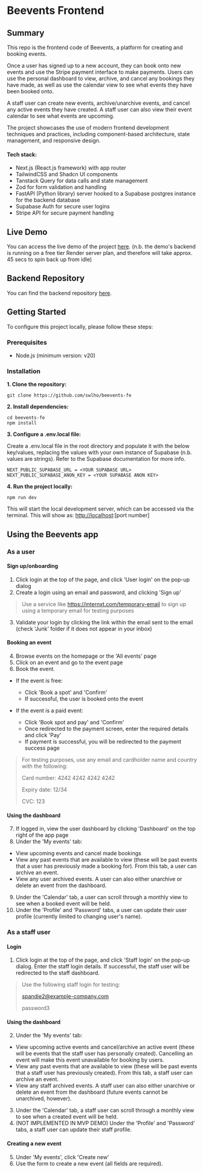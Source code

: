# Beevents Frontend

## Summary

This repo is the frontend code of Beevents, a platform for creating and booking events.

Once a user has signed up to a new account, they can book onto new events and use the Stripe payment interface to make payments.  Users can use the personal dashboard to view, archive, and cancel any bookings they have made, as well as use the calendar view to see what events they have been booked onto.

A staff user can create new events, archive/unarchive events, and cancel any active events they have created.  A staff user can also view their event calendar to see what events are upcoming.

The project showcases the use of modern frontend development techniques and practices, including component-based architecture, state management, and responsive design.

#### Tech stack:

* Next.js (React.js framework) with app router
* TailwindCSS and Shadcn UI components
* Tanstack Query for data calls and state management
* Zod for form validation and handling
* FastAPI (Python library) server hooked to a Supabase postgres instance for the backend database
* Supabase Auth for secure user logins
* Stripe API for secure payment handling

## Live Demo

You can access the live demo of the project [here](https://beevents.vercel.app/).
(n.b. the demo's backend is running on a free tier Render server plan, and therefore will take approx. 45 secs to spin back up from idle)

## Backend Repository

You can find the backend repository [here](https://github.com/swlho/beevents-be).

## Getting Started

To configure this project locally, please follow these steps:

### Prerequisites

* Node.js (minimum version: v20)

### Installation

**1. Clone the repository:**

```
git clone https://github.com/swlho/beevents-fe
```

**2. Install dependencies:**

```
cd beevents-fe
npm install
```

**3. Configure a .env.local file:**

Create a .env.local file in the root directory and populate it with the below key/values, replacing the values with your own instance of Supabase (n.b. values are strings).  Refer to the Supabase documentation for more info.

```
NEXT_PUBLIC_SUPABASE_URL = <YOUR SUPABASE URL>
NEXT_PUBLIC_SUPABASE_ANON_KEY = <YOUR SUPABASE ANON KEY>
```

**4. Run the project locally:**

```
npm run dev
```

This will start the local development server, which can be accessed via the terminal. This will show as: <http://localhost>:[port number]

## Using the Beevents app

### As a user

#### Sign up/onboarding

1. Click login at the top of the page, and click 'User login' on the pop-up dialog
2. Create a login using an email and password, and clicking 'Sign up'

> Use a service like <https://internxt.com/temporary-email> to sign up using a temporary email for testing purposes

3. Validate your login by clicking the link within the email sent to the email (check 'Junk' folder if it does not appear in your inbox)

#### Booking an event

4. Browse events on the homepage or the 'All events' page
5. Click on an event and go to the event page
6. Book the event.

* If the event is free:
  * Click 'Book a spot' and 'Confirm'
  * If successful, the user is booked onto the event

* If the event is a paid event:
  * Click 'Book spot and pay' and 'Confirm'
  * Once redirected to the payment screen, enter the required details and click 'Pay'
  * If payment is successful, you will be redirected to the payment success page

> For testing purposes, use any email and cardholder name and country with the following:
>
> Card number: 4242 4242 4242 4242
>
> Expiry date: 12/34
>
> CVC: 123

#### Using the dashboard

7. If logged in, view the user dashboard by clicking 'Dashboard' on the top right of the app page
8. Under the 'My events' tab:

- View upcoming events and cancel made bookings
- View any past events that are available to view (these will be past events that a user has previously made a booking for).  From this tab, a user can archive an event.
- View any user archived events.  A user can also either unarchive or delete an event from the dashboard.

9. Under the 'Calendar' tab, a user can scroll through a monthly view to see when a booked event will be held.
10.  Under the 'Profile' and 'Password' tabs, a user can update their user profile (currently limited to changing user's name).

### As a staff user

#### Login

1. Click login at the top of the page, and click 'Staff login' on the pop-up dialog.  Enter the staff login details.  If successful, the staff user will be redirected to the staff dashboard.

> Use the following staff login for testing:
>
> spandie2@example-company.com
>
> password3

#### Using the dashboard

2. Under the 'My events' tab:

- View upcoming active events and cancel/archive an active event (these will be events that the staff user has personally created).  Cancelling an event will make this event unavailable for booking by users.
- View any past events that are available to view (these will be past events that a staff user has previously created).  From this tab, a staff user can archive an event.
- View any staff archived events.  A staff user can also either unarchive or delete an event from the dashboard (future events cannot be unarchived, however).

3. Under the 'Calendar' tab, a staff user can scroll through a monthly view to see when a created event will be held.
4.  (NOT IMPLEMENTED IN MVP DEMO) Under the 'Profile' and 'Password' tabs, a staff user can update their staff profile.

#### Creating a new event
5. Under 'My events', click 'Create new'
6. Use the form to create a new event (all fields are required).
